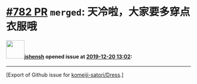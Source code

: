 # [\#782 PR](https://github.com/komeiji-satori/Dress/pull/782) `merged`: 天冷啦，大家要多穿点衣服哦

#### <img src="https://avatars.githubusercontent.com/u/11555188?u=a30048e930d245fed6f3ced3ecb01e97b9f3f6cc&v=4" width="50">[jshensh](https://github.com/jshensh) opened issue at [2019-12-20 13:02](https://github.com/komeiji-satori/Dress/pull/782):






-------------------------------------------------------------------------------



[Export of Github issue for [komeiji-satori/Dress](https://github.com/komeiji-satori/Dress).]
